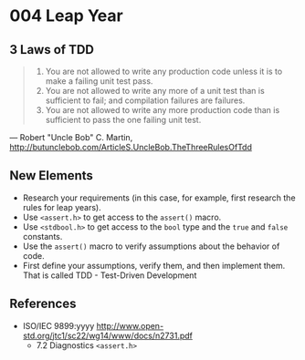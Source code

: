 # 004 Leap Year

## 3 Laws of TDD
> 1. You are not allowed to write any production code unless it is to make a failing unit test pass.
> 1. You are not allowed to write any more of a unit test than is sufficient to fail; and compilation failures are failures.
> 1. You are not allowed to write any more production code than is sufficient to pass the one failing unit test.

― Robert "Uncle Bob" C. Martin, http://butunclebob.com/ArticleS.UncleBob.TheThreeRulesOfTdd

## New Elements
- Research your requirements (in this case, for example, first research the rules for leap years).
- Use `<assert.h>` to get access to the `assert()` macro.
- Use `<stdbool.h>` to get access to the `bool` type and the `true` and `false` constants.
- Use the `assert()` macro to verify assumptions about the behavior of code.
- First define your assumptions, verify them, and then implement them.
  That is called TDD - Test-Driven Development

## References
- ISO/IEC 9899:yyyy http://www.open-std.org/jtc1/sc22/wg14/www/docs/n2731.pdf
  - 7.2 Diagnostics `<assert.h>`
